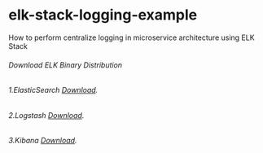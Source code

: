 # elk-stack-logging-example
How to perform centralize logging in microservice architecture using ELK Stack

###### Download ELK Binary Distribution

###### 1.ElasticSearch [Download](https://www.elastic.co/downloads/elasticsearch).
###### 2.Logstash [Download](https://www.elastic.co/downloads/kibana).
###### 3.Kibana [Download](https://artifacts.elastic.co/downloads/logstash/logstash-7.6.2.zip).
